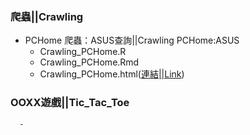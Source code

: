 ﻿### 爬蟲||Crawling
 - PCHome 爬蟲：ASUS查詢||Crawling PCHome:ASUS
	- Crawling_PCHome.R
	- Crawling_PCHome.Rmd
	- Crawling_PCHome.html([連結||Link](https://perilium.github.io/NTU-CSX4001/Week_2/hw_2/Crawling/Crawling_PCHome.html))

### OOXX遊戲||Tic_Tac_Toe
      - 
